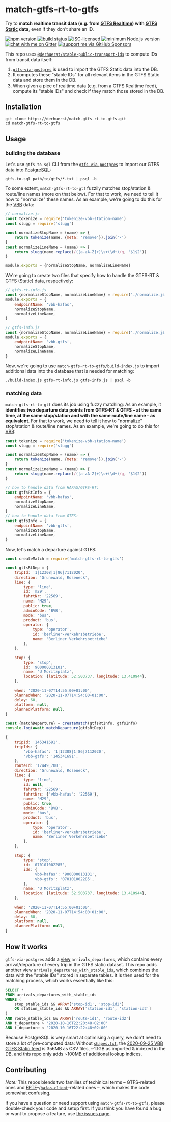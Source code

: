 # match-gtfs-rt-to-gtfs

Try to **match realtime transit data (e.g. from [GTFS Realtime](https://gtfs.org/reference/realtime/v2/)) with [GTFS Static](https://gtfs.org/reference/static) data**, even if they don't share an ID.

[![npm version](https://img.shields.io/npm/v/match-gtfs-rt-to-gtfs.svg)](https://www.npmjs.com/package/match-gtfs-rt-to-gtfs)
[![build status](https://api.travis-ci.org/derhuerst/match-gtfs-rt-to-gtfs.svg?branch=master)](https://travis-ci.org/derhuerst/match-gtfs-rt-to-gtfs)
![ISC-licensed](https://img.shields.io/github/license/derhuerst/match-gtfs-rt-to-gtfs.svg)
![minimum Node.js version](https://img.shields.io/node/v/match-gtfs-rt-to-gtfs.svg)
[![chat with me on Gitter](https://img.shields.io/badge/chat%20with%20me-on%20gitter-512e92.svg)](https://gitter.im/derhuerst)
[![support me via GitHub Sponsors](https://img.shields.io/badge/support%20me-donate-fa7664.svg)](https://github.com/sponsors/derhuerst)

This repo uses [`@derhuerst/stable-public-transport-ids`](https://github.com/derhuerst/stable-public-transport-ids) to compute IDs from transit data itself:

1. [`gtfs-via-postgres`](https://github.com/derhuerst/gtfs-via-postgres) is used to import the GTFS Static data into the DB.
2. It computes these "stable IDs" for all relevant items in the GTFS Static data and store them in the DB.
3. When given a pice of realtime data (e.g. from a GTFS Realtime feed), compute its "stable IDs" and check if they match those stored in the DB.


## Installation

```shell
git clone https://derhuerst/match-gtfs-rt-to-gtfs.git
cd match-gtfs-rt-to-gtfs
```


## Usage

### building the database

Let's use `gtfs-to-sql` CLI from the [`gtfs-via-postgres`](https://github.com/derhuerst/gtfs-via-postgres) to import our GTFS data into [PostgreSQL](https://www.postgresql.org):

```shell
gtfs-to-sql path/to/gtfs/*.txt | psql -b
```

To some extent, `match-gtfs-rt-to-gtf` fuzzily matches stop/station & route/line names (more on that below). For that to work, we need to tell it how to "normalize" these names. As an example, we're going to do this for the [VBB](https://en.wikipedia.org/wiki/Verkehrsverbund_Berlin-Brandenburg) data:

```js
// normalize.js
const tokenize = require('tokenize-vbb-station-name')
const slugg = require('slugg')

const normalizeStopName = (name) => {
	return tokenize(name, {meta: 'remove'}).join('-')
}
const normalizeLineName = (name) => {
	return slugg(name.replace(/([a-zA-Z]+)\s+(\d+)/g, '$1$2'))
}

module.exports = {normalizeStopName, normalizeLineName}
```

We're going to create two files that specify how to handle the GTFS-RT & GTFS (Static) data, respectively:

```js
// gtfs-rt-info.js
const {normalizeStopName, normalizeLineName} = require('./normalize.js')
module.exports = {
	endpointName: 'vbb-hafas',
	normalizeStopName,
	normalizeLineName,
}
```

```js
// gtfs-info.js
const {normalizeStopName, normalizeLineName} = require('./normalize.js')
module.exports = {
	endpointName: 'vbb-gtfs',
	normalizeStopName,
	normalizeLineName,
}
```

Now, we're going to use `match-gtfs-rt-to-gtfs/build-index.js` to import additional data into the database that is needed for matching:

```shell
./build-index.js gtfs-rt-info.js gtfs-info.js | psql -b
```

### matching data

`match-gtfs-rt-to-gtf` does its job using fuzzy matching: As an example, it **identifies two departure data points from GTFS-RT & GTFS – at the same time, at the same stop/station and with the same route/line name – as equivalent**. For that to work, we need to tell it how to "normalize" stop/station & route/line names. As an example, we're going to do this for [VBB](https://github.com/public-transport/hafas-client/tree/5/p/vbb):

```js
const tokenize = require('tokenize-vbb-station-name')
const slugg = require('slugg')

const normalizeStopName = (name) => {
	return tokenize(name, {meta: 'remove'}).join('-')
}
const normalizeLineName = (name) => {
	return slugg(name.replace(/([a-zA-Z]+)\s+(\d+)/g, '$1$2'))
}

// how to handle data from HAFAS/GTFS-RT:
const gtfsRtInfo = {
	endpointName: 'vbb-hafas',
	normalizeStopName,
	normalizeLineName,
}
// how to handle data from GTFS:
const gtfsInfo = {
	endpointName: 'vbb-gtfs',
	normalizeStopName,
	normalizeLineName,
}
```

Now, let's match a departure against GTFS:

```js
const createMatch = require('match-gtfs-rt-to-gtfs')

const gtfsRtDep = {
	tripId: '1|12308|1|86|7112020',
	direction: 'Grunewald, Roseneck',
	line: {
		type: 'line',
		id: 'm29',
		fahrtNr: '22569',
		name: 'M29',
		public: true,
		adminCode: 'BVB',
		mode: 'bus',
		product: 'bus',
		operator: {
			type: 'operator',
			id: 'berliner-verkehrsbetriebe',
			name: 'Berliner Verkehrsbetriebe'
		},
	},

	stop: {
		type: 'stop',
		id: '900000013101',
		name: 'U Moritzplatz',
		location: {latitude: 52.503737, longitude: 13.410944},
	},

	when: '2020-11-07T14:55:00+01:00',
	plannedWhen: '2020-11-07T14:54:00+01:00',
	delay: 60,
	platform: null,
	plannedPlatform: null,
}

const {matchDeparture} = createMatch(gtfsRtInfo, gtfsInfo)
console.log(await matchDeparture(gtfsRtDep))
```

```js
{
	tripId: '145341691',
	tripIds: {
		'vbb-hafas': '1|12308|1|86|7112020',
		'vbb-gtfs': '145341691',
	},
	routeId: '17449_700',
	direction: 'Grunewald, Roseneck',
	line: {
		type: 'line',
		id: null,
		fahrtNr: '22569',
		fahrtNrs: {'vbb-hafas': '22569'},
		name: 'M29',
		public: true,
		adminCode: 'BVB',
		mode: 'bus',
		product: 'bus',
		operator: {
			type: 'operator',
			id: 'berliner-verkehrsbetriebe',
			name: 'Berliner Verkehrsbetriebe'
		},
	},

	stop: {
		type: 'stop',
		id: '070101002285',
		ids: {
			'vbb-hafas': '900000013101',
			'vbb-gtfs': '070101002285',
		},
		name: 'U Moritzplatz',
		location: {latitude: 52.503737, longitude: 13.410944},
	},

	when: '2020-11-07T14:55:00+01:00',
	plannedWhen: '2020-11-07T14:54:00+01:00',
	delay: 60,
	platform: null,
	plannedPlatform: null,
}
```


## How it works

`gtfs-via-postgres` adds a [view](https://www.postgresql.org/docs/12/sql-createview.html) `arrivals_departures`, which contains every arrival/departure of every trip in the GTFS static dataset. This repo adds another view `arrivals_departures_with_stable_ids`, which combines the data with the "stable IDs" stored in separate tables. It is then used for the matching process, which works essentially like this:

```sql
SELECT *
FROM arrivals_departures_with_stable_ids
WHERE (
	stop_stable_ids && ARRAY['stop-id1', 'stop-id2']
	OR station_stable_ids && ARRAY['station-id1', 'station-id2']
)
AND route_stable_ids && ARRAY['route-id1', 'route-id2']
AND t_departure > '2020-10-16T22:20:48+02:00'
AND t_departure < '2020-10-16T22:22:48+02:00'
```

Because PostgreSQL is very smart at optimising a query, we don't need to store a lot of pre-computed data: Without [`shapes.txt`](https://gtfs.org/reference/static/#shapestxt), the [2020-09-25 VBB GTFS Static feed](https://vbb-gtfs.jannisr.de/2020-09-25) is 356MB as CSV files, ~1.1GB as imported & indexed in the DB, and this repo only adds ~100MB of additional lookup indices.


## Contributing

*Note:* This repos blends two families of techinical terms – GTFS-related ones and [FPTF](https://public-transport.github.io/friendly-public-transport-format/)-/[`hafas-client`](https://github.com/public-transport/hafas-client)-related ones –, which makes the code somewhat confusing.

If you have a question or need support using `match-gtfs-rt-to-gtfs`, please double-check your code and setup first. If you think you have found a bug or want to propose a feature, use [the issues page](https://github.com/derhuerst/match-gtfs-rt-to-gtfs/issues).
